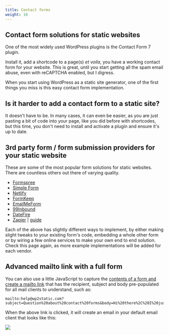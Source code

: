 ```yaml
---
title: Contact forms
weight: 10
---
```


Contact form solutions for static websites
------------------------------------------

One of the most widely used WordPress plugins is the Contact Form 7
plugin. 

Install it, add a shortcode to a page(s) *et voila*, you have a working
contact form for your website. This is great, until you start getting
all the spam email abuse, even with reCAPTCHA enabled, but I digress.

When you start using WordPress as a static site generator, one of the
first things you miss is this easy contact form implementation.  

Is it harder to add a contact form to a static site?
----------------------------------------------------

It doesn't have to be. In many cases, it can even be easier, as you are
just pasting a bit of code into your page, like you did before with
shortcodes, but this time, you don't need to install and activate a
plugin and ensure it's up to date.

3rd party form / form submission providers for your static website
------------------------------------------------------------------

These are some of the most popular form solutions for static websites.
There are countless others out there of varying quality.

-   [Formspree]
-   [Simple Form]
-   [Netlify]
-   [FormKeep]
-   [EmailMeForm]
-   [99Inbound]
-   [DateFire]
-   [Zapier] \| [guide]

Each of the above has slightly different ways to implement, by either
making slight tweaks to your existing form's code, embedding a whole
other form or by wiring a few online services to make your own end to
end solution. Check this page again, as more example implementations
will be added for each vendor. 

Advanced mailto link with a full form
-------------------------------------

You can also use a little JavaScript to capture the [contents of a form
and create a mailto link] that has the recipient, subject and body
pre-populated for all mail clients to understand, such as:

``` {.wp-block-code}
mailto:help@wp2static.com?subject=Question%20about%20contact%20forms&body=Hi%20there%2C%20I%20just%20read%20your%20article%20about%20contact%20forms%20and%20want%20to%20ask%20you%20further%20questions.%20When%27s%20a%20good%20time%20to%20chat%3F
```

When the above link is clicked, it will create an email in your default
email client that looks like this:

![][1]

  [Formspree]: https://formspree.io/
  [Simple Form]: https://getsimpleform.com/
  [Netlify]: https://www.netlify.com/docs/form-handling/
  [FormKeep]: https://formkeep.com/
  [EmailMeForm]: https://www.emailmeform.com/
  [99Inbound]: https://www.99inbound.com/
  [DateFire]: https://app.datafire.io/
  [Zapier]: https://zapier.com/
  [guide]: https://bowtie.io/help/connect-contact-form-to-zapier/
  [contents of a form and create a mailto link]: https://www.webdeveloper.com/forum/d/229947-javascript-mailto-form
  [1]: /images/clickingadvancedmailto.png






